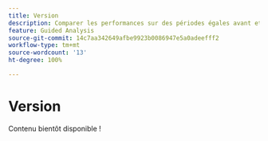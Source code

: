 ```yaml
---
title: Version
description: Comparer les performances sur des périodes égales avant et après le lancement.
feature: Guided Analysis
source-git-commit: 14c7aa342649afbe9923b0086947e5a0adeefff2
workflow-type: tm+mt
source-wordcount: '13'
ht-degree: 100%

---
```


# Version

Contenu bientôt disponible !
